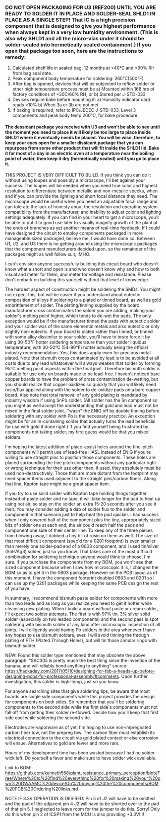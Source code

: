  ### DO NOT OPEN PACKAGING FOR U3 (REF200) UNTIL YOU ARE READY TO SOLDER IT IN PLACE AND SOLDER-SEAL SHLD1 IN PLACE AS A SINGLE STEP!  That IC is a high precision component that is designed to give you highest performance when always kept in a very low humidity environment.  (This is also why SHLD1 and all the micro-vias under it should be solder-sealed into hermetically sealed containment.)  If you open that package too soon, here are the instructions to remedy: 
 1. Calculated shelf life in sealed bag: 12 months at <40°C and <90% RH from bag seal date.
 2. Peak component body temperature for soldering: 260°C(500°F)
 3. After bag is opened, devices that will be subjected to reflow solder or other high temperature process must be 
   a) Mounted within 168 hrs of factory conditions of <30C/60% RH, or
   b) Stored per J-STD-033
 4. Devices require bake before mounting if:
   a) Humidity indicator card reads >10%
   b) When 3a or 3b are not met
 5. If baking is required, refer to IPC/JEDEC J-STD-033, Level 3 components and peak body temp 260°C, for bake procedure.

#### The dessicant package you receive with U3 and won't be able to see until the moment you need to place it will likely be too large to place inside SHLD1 where it eventually needs be placed.  You will be wise, therefore, to keep your eyes open for a smaller dissicant package that you can repurpose from some other product that will fit inside the SHLD1 lid.  Bake it for most of a day in an electric oven at a temperature near the boiling point of water, then keep it dry (hermetically sealed) until you go to place it.

THIS PROJECT IS VERY DIFFICULT TO BUILD.  If you think you can do it without using loupes and possibly a microscope, I'll bet against your success.  The loupes will be needed when you need true color and highest resolution to differentiate between metallic and non-metallic specks, when and if you can provide the lighting and short focal distance they need.  The microscope would be useful when you need an adjustable focal range and can tolerate the lack of honesty about the resolution and operating system compatibility from the manufacturer, and inability to adjust color and lighting settings adequately.  If you can find in your heart to get a microscope, you'll be able to put it to good use later to visually magnify growth of the plant at the ends of branches as yet another means of real-time feedback.  If I could have designed the circuit to employ components packaged in more manageable sized packaged, believe me, I would have done so.  Between U1, U2, and U3 there is no getting around using the microscopic packages that the component manufacturers decided upon, so the remainder of the packages might as well follow suit, IMHO.

I can't envision anyone successfully building this circuit board who doesn't know what a short and open is and who doesn't know why and how to both visual and meter for them, and meter for voltage and resistance.  Please don't embark on building this yourself without that level of knowledge.

The hardest aspect of construction might be soldering the SMDs.  You might not expect this, but will be easier if you understand about eutectic composition of alloys if soldering to a plated or tinned board, as well as gold embrittlement of solder.  The plating/tinning supplied by the board manufacturer cross contaminates the solder you are adding, making your solder's melting point higher, which tends to de-wet the pads.  The only exception would be if the manufacturer tinned the pads with eutectic solder and your solder was of the same elemental metals and also eutectic or only slightly non-eutectic.  If your board is plated rather than tinned, or tinned with some alloy dissimilar to your solder, you'll have to brute force it by using 30-50°F hotter soldering temperature than your solder liquidus temperature, with 30-50°C (54-90°F) hotter actually being the official industry recommendation.  Yes, this does apply even for precious metal plated. Note that bismuth cross contaminated by lead is to be avoided at all costs due to any lead whatsoever will always weaken that solder by forming 95°C melting point aspects within the final joint.  Therefore bismuth solder is suitable for use only on boards made to be lead-free.  I haven't noticed bare copper boards to have the problem of cross contamination de-wetting, but you should realize that copper oxidizes so quickly that you will likely need rosin/flux applied along with the solder to de-oxidize pads on a bare copper board.  Also note that total removal of any gold plating is mandated by industry wisdom if using SnPb solder.  (All solder has the Sn component so you might as well accept the understanding that gold and lead must not be mixed in the final solder joint..."wash" the ENIG off by double tinning before soldering with any solder with Pb is the necessary practice.  An exception might be for an In-containing solder that actually turns the lead beneficial for use with gold if done right.)  If you find yourself being frustrated by components not taking solder, my first guess would be that you mixed solders.

I'm hoping the latest addition of place-assist holes around the fine-pitch components will permit use of lead-free HASL instead of ENIG if you're willing to use straight pins to position those components.  These holes are placed surrounding the fine pitch components without any particular right or wrong technique for their use other than, if used, they absolutely must be used non-destructively.  Those that are more distant from the footprint may need spacer items used adjacent to the straight pins/carbon fibers.  Along that line, Kapton tape might be a great spacer item.
 
If you try to use solid solder with Kapton tape holding things together instead of paste solder and no tape, it will take longer for the pad to heat up using hot air, so stay on the solder an extra 15-20 seconds after you see it melt.  You may consider adding a dab of solder flux to the solder and component in that scenario just to help heat the pad quicker.  I had success when I only covered half of the component plus the tiny, appropriately sized bits of solder one at each end; the air could reach half the pads and component one side of their center line.  To keep any of the three pieces from blowing away, I dabbed a tiny bit of rosin on them as well.  The size of that most difficult component (spec'd for a 0201 footprint) is even smaller than merely one solder-pad end of a 0603 component, and I used tin/silver (Sn97Ag3) solder, just so you know.  That takes care of the most difficult combination for soldering technique anyone would think to choose, I'm sure.  If you purchase the components from my BOM, you won't see that sized component because when I saw how microscopic it is, I changed the BOM so as to get it in the 0603 package.  However on the PCB layout as of this moment, I have the component footprint doubled 0603 and 0201 so I can use up my 0201 packages while keeping the same PCB design the rest of you have.

In summary, I recommend bismuth paste solder for components with more than two leads and as long as you realize you need to get it hotter while cleansing new plating.   When I build a board _without_ paste or cream solder, I'll expect two solder attempts.  The first is with 97% tin, 3% silver solid solder (especially on two leaded components) and the second pass is spot soldering with bismuth solder of any kind after microscopic inspection of all joints.  I will diligently avoid having Pb solders in the area whenever I have any hopes to use bismuth solders, ever.  I will avoid tinning the through plating of PTH (Plated Through Holes), but will tin those annular rings with bismuth solder.

NEW! Found this solder type mentioned that may obsolete the above paragraph:
"SAC305 is pretty much the best thing since the invention of the banana, and will reliably bond anything to anything"  source: https://hackaday.com/2017/05/10/designing-for-fab-a-heads-up-before-designing-pcbs-for-professional-assembly/#comments.  Upon further investigation, this solder is high-temp, just so you know.

For anyone searching sites that give soldering tips, be aware that most boards are single side components while this project provides the design for components on both sides.  So remember that you'll be soldering components to the second side while the first side's components must not fall off from getting their solder re-flowed.  Decide how you'll keep that first side cool while soldering the second side.

Electrodes are vaporware as of yet: I'm hoping to use non-impregnated carbon fiber tow, not the prepreg tow.  The carbon fiber must establish its electrical connection to the circuit via gold plated contact or else corrosion will ensue.  Alternatives to gold are fewer and more rare.

Hours of my development time has been wasted because I had no solder wick left.  Do yourself a favor and make sure to have solder wick available.

Link to BOM: https://github.com/kenneth558/plant_resistance_primary_perception/blob/Free/Where%20to%20find%20everything%20for%20making%20your%20own%20GWAAMC%20device/On%20buying%20the%20components/BOM%20PCB%20Ordering%20links.md

NOTE IF 3.3V OPERATION IS DESIRED:  Pin 5 of J2 will have to be omitted and the pad of the adjacent pin 4 J2 will have to be shorted over to the pad of that pin 5.  I neglected to leave room for the jumper to do this.  Sorry!   Only do this when pin 2 of ICSP1 from the MCU is also providing +3.3V!!!!
